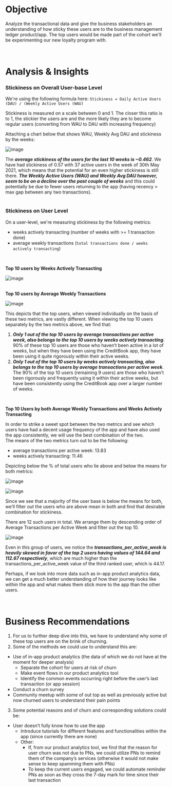 # Objective
Analyze the transactional data and give the business stakeholders an understanding of how sticky these users are to the business management ledger product/app. The top users would be made part of the cohort we'll be experimenting our new loyalty program with.
<br>
<br>
<br>

# Analysis & Insights

### **Stickiness on Overall User-base Level**

We're using the following formula here: `Stickiness = Daily Active Users (DAU) / (Weekly Active Users (WAU)`
          
Stickiness is measured on a scale between 0 and 1. The closer this ratio is to 1, the stickier the users are and the more likely they are to become regular users (converting from WAU to DAU with increasing frequency)

Attaching a chart below that shows WAU, Weekly Avg DAU and stickiness by the weeks:

![image](https://github.com/user-attachments/assets/ab9ef1cd-538f-4339-82f1-0ddd5b360a3a)

The _**average stickiness of the users for the last 10 weeks is ~0.462**_. We have had stickiness of 0.57 with 37 active users in the week of 30th May 2021, which means that the potential for an even higher stickiness is still there.  _**The Weekly Active Users (WAU) and Weekly Avg DAU however, seem to be on a decline over the past couple of weeks**_ and this could potentially be due to fewer users returning to the app (having recency > max gap between any two transactions).
<br>
<br>

### **Stickiness on User Level**

On a user-level, we're measuring stickiness by the following metrics:
- weeks actively transacting (number of weeks with >= 1 transaction done) 
- average weekly transactions (`total transactions done / weeks actively transacting`)
<br>

**Top 10 users by Weeks Actively Transacting**

![image](https://github.com/user-attachments/assets/edbad079-dc7f-4bb8-a63b-59069832a8a6)
<br>
<br>

**Top 10 users by Average Weekly Transactions**

![image](https://github.com/user-attachments/assets/4457d19e-fbe9-4867-a438-e66bbcd4a25f)
<br>

This depicts that the top users, when viewed individually on the basis of these two metrics, are vastly different.
When viewing the top 10 users separately by the two metrics above, we find that:
1. _**Only 1 out of the top 10 users by average transactions per active week, also belongs to the top 10 users by weeks actively transacting**_. 90% of these top 10 users are those who haven’t been active in a lot of weeks, but when they have been using the CreditBook app, they have been using it quite rigorously within their active weeks.
2. _**Only 1 out of the top 10 users by weeks actively transacting, also belongs to the top 10 users by average transactions per active week**_. The 90% of the top 10 users (remaining 9 users) are those who haven’t been rigorously and frequently using it within their active weeks, but have been consistently using the CreditBook app over a larger number of weeks.
<br>

**Top 10 Users by both Average Weekly Transactions and Weeks Actively Transacting**

In order to strike a sweet spot between the two metrics and see which users have had a decent usage frequency of the app and have also used the app consistently, we will use the best combination of the two. \
The means of the two metrics turn out to be the following:
- average transactions per active week: 13.83
- weeks actively transacting: 11.46

Depicting below the % of total users who lie above and below the means for both metrics:

![image](https://github.com/user-attachments/assets/3b172357-b38d-4799-ac98-6039f34d56c5)

![image](https://github.com/user-attachments/assets/2a5fae41-0ada-418d-9652-dcdd6f243821)

Since we see that a majority of the user base is below the means for both, we’ll filter out the users who are above mean in both and find that desirable combination for stickiness.

There are 12 such users in total. We arrange them by descending order of Average Transactions per Active Week and filter out the top 10.

![image](https://github.com/user-attachments/assets/f2b1bc20-a068-4996-9c2b-4947b11d46e7)

Even in this group of users, we notice the _**transactions_per_active_week is heavily skewed in favor of the top 2 users having values of 144.64 and 112.67 respectively**_, which are much higher than the transactions_per_active_week value of the third ranked user, which is 44.17.

Perhaps, if we look into more data such as in-app product analytics data, we can get a much better understanding of how their journey looks like within the app and what makes them stick more to the app than the other users.
<br>
<br>
<br>

# Business Recommendations
1. For us to further deep dive into this, we have to understand why some of these top users are on the brink of churning.
2. Some of the methods we could use to understand this are:
  - Use of in-app product analytics (the data of which we do not have at the moment for deeper analysis)
    - Separate the cohort for users at risk of churn
    - Make event flows in our product analytics tool
    - Identify the common events occurring right before the user’s last transaction (or app session)
  - Conduct a churn survey
  - Community meetup with some of out top as well as previously active but now churned users to understand their pain points
3. Some potential reasons and of churn and corresponding solutions could be:
  - User doesn’t fully know how to use the app
    - Introduce tutorials for different features and functionalities within the app (since currently there are none)
    - Other:
      - If, from our product analytics tool, we find that the reason for user churn was not due to PNs, we could utilize PNs to remind them of the company’s services (otherwise it would not make sense to keep spamming them with PNs)
      - To keep the current users engaged, we could automate reminder PNs as soon as they cross the 7-day mark for time since their last transaction
